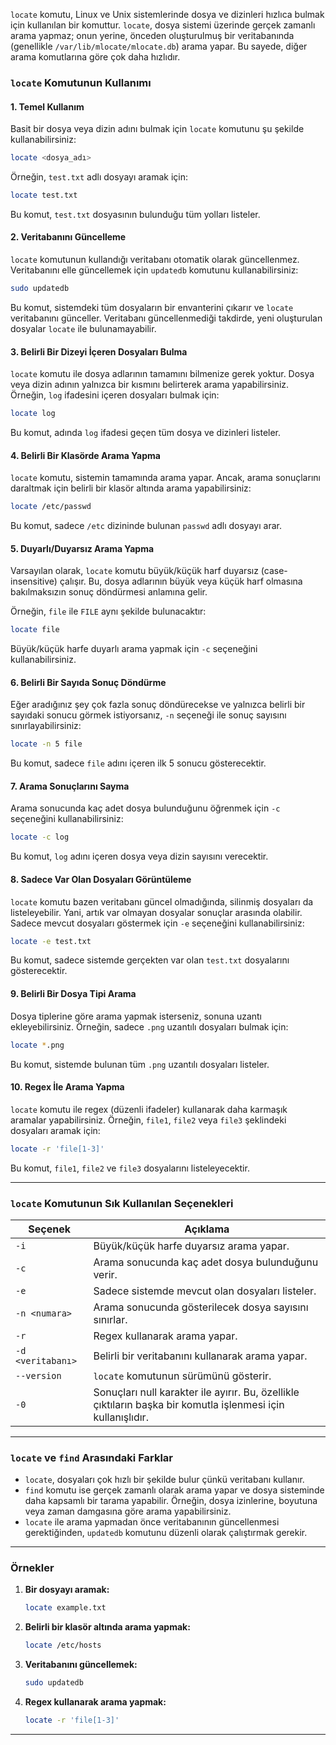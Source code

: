 `locate` komutu, Linux ve Unix sistemlerinde dosya ve dizinleri hızlıca bulmak için kullanılan bir komuttur. `locate`, dosya sistemi üzerinde gerçek zamanlı arama yapmaz; onun yerine, önceden oluşturulmuş bir veritabanında (genellikle `/var/lib/mlocate/mlocate.db`) arama yapar. Bu sayede, diğer arama komutlarına göre çok daha hızlıdır.

### `locate` Komutunun Kullanımı

#### 1. **Temel Kullanım**
   Basit bir dosya veya dizin adını bulmak için `locate` komutunu şu şekilde kullanabilirsiniz:
   
   ```bash
   locate <dosya_adı>
   ```

   Örneğin, `test.txt` adlı dosyayı aramak için:

   ```bash
   locate test.txt
   ```

   Bu komut, `test.txt` dosyasının bulunduğu tüm yolları listeler.

#### 2. **Veritabanını Güncelleme**
   `locate` komutunun kullandığı veritabanı otomatik olarak güncellenmez. Veritabanını elle güncellemek için `updatedb` komutunu kullanabilirsiniz:

   ```bash
   sudo updatedb
   ```

   Bu komut, sistemdeki tüm dosyaların bir envanterini çıkarır ve `locate` veritabanını günceller. Veritabanı güncellenmediği takdirde, yeni oluşturulan dosyalar `locate` ile bulunamayabilir.

#### 3. **Belirli Bir Dizeyi İçeren Dosyaları Bulma**
   `locate` komutu ile dosya adlarının tamamını bilmenize gerek yoktur. Dosya veya dizin adının yalnızca bir kısmını belirterek arama yapabilirsiniz. Örneğin, `log` ifadesini içeren dosyaları bulmak için:

   ```bash
   locate log
   ```

   Bu komut, adında `log` ifadesi geçen tüm dosya ve dizinleri listeler.

#### 4. **Belirli Bir Klasörde Arama Yapma**
   `locate` komutu, sistemin tamamında arama yapar. Ancak, arama sonuçlarını daraltmak için belirli bir klasör altında arama yapabilirsiniz:

   ```bash
   locate /etc/passwd
   ```

   Bu komut, sadece `/etc` dizininde bulunan `passwd` adlı dosyayı arar.

#### 5. **Duyarlı/Duyarsız Arama Yapma**
   Varsayılan olarak, `locate` komutu büyük/küçük harf duyarsız (case-insensitive) çalışır. Bu, dosya adlarının büyük veya küçük harf olmasına bakılmaksızın sonuç döndürmesi anlamına gelir.

   Örneğin, `file` ile `FILE` aynı şekilde bulunacaktır:

   ```bash
   locate file
   ```

   Büyük/küçük harfe duyarlı arama yapmak için `-c` seçeneğini kullanabilirsiniz.

#### 6. **Belirli Bir Sayıda Sonuç Döndürme**
   Eğer aradığınız şey çok fazla sonuç döndürecekse ve yalnızca belirli bir sayıdaki sonucu görmek istiyorsanız, `-n` seçeneği ile sonuç sayısını sınırlayabilirsiniz:

   ```bash
   locate -n 5 file
   ```

   Bu komut, sadece `file` adını içeren ilk 5 sonucu gösterecektir.

#### 7. **Arama Sonuçlarını Sayma**
   Arama sonucunda kaç adet dosya bulunduğunu öğrenmek için `-c` seçeneğini kullanabilirsiniz:

   ```bash
   locate -c log
   ```

   Bu komut, `log` adını içeren dosya veya dizin sayısını verecektir.

#### 8. **Sadece Var Olan Dosyaları Görüntüleme**
   `locate` komutu bazen veritabanı güncel olmadığında, silinmiş dosyaları da listeleyebilir. Yani, artık var olmayan dosyalar sonuçlar arasında olabilir. Sadece mevcut dosyaları göstermek için `-e` seçeneğini kullanabilirsiniz:

   ```bash
   locate -e test.txt
   ```

   Bu komut, sadece sistemde gerçekten var olan `test.txt` dosyalarını gösterecektir.

#### 9. **Belirli Bir Dosya Tipi Arama**
   Dosya tiplerine göre arama yapmak isterseniz, sonuna uzantı ekleyebilirsiniz. Örneğin, sadece `.png` uzantılı dosyaları bulmak için:

   ```bash
   locate *.png
   ```

   Bu komut, sistemde bulunan tüm `.png` uzantılı dosyaları listeler.

#### 10. **Regex İle Arama Yapma**
   `locate` komutu ile regex (düzenli ifadeler) kullanarak daha karmaşık aramalar yapabilirsiniz. Örneğin, `file1`, `file2` veya `file3` şeklindeki dosyaları aramak için:

   ```bash
   locate -r 'file[1-3]'
   ```

   Bu komut, `file1`, `file2` ve `file3` dosyalarını listeleyecektir.

---

### `locate` Komutunun Sık Kullanılan Seçenekleri

| Seçenek      | Açıklama                                                                                                                                                    |
|--------------|-------------------------------------------------------------------------------------------------------------------------------------------------------------|
| `-i`         | Büyük/küçük harfe duyarsız arama yapar.                                                                                                                     |
| `-c`         | Arama sonucunda kaç adet dosya bulunduğunu verir.                                                                                                           |
| `-e`         | Sadece sistemde mevcut olan dosyaları listeler.                                                                                                             |
| `-n <numara>`| Arama sonucunda gösterilecek dosya sayısını sınırlar.                                                                                                        |
| `-r`         | Regex kullanarak arama yapar.                                                                                                                               |
| `-d <veritabanı>`| Belirli bir veritabanını kullanarak arama yapar.                                                                                                        |
| `--version`  | `locate` komutunun sürümünü gösterir.                                                                                                                       |
| `-0`         | Sonuçları null karakter ile ayırır. Bu, özellikle çıktıların başka bir komutla işlenmesi için kullanışlıdır.                                                 |

---

### `locate` ve `find` Arasındaki Farklar

- `locate`, dosyaları çok hızlı bir şekilde bulur çünkü veritabanı kullanır.
- `find` komutu ise gerçek zamanlı olarak arama yapar ve dosya sisteminde daha kapsamlı bir tarama yapabilir. Örneğin, dosya izinlerine, boyutuna veya zaman damgasına göre arama yapabilirsiniz.
- `locate` ile arama yapmadan önce veritabanının güncellenmesi gerektiğinden, `updatedb` komutunu düzenli olarak çalıştırmak gerekir.

---

### Örnekler

1. **Bir dosyayı aramak:**
   ```bash
   locate example.txt
   ```

2. **Belirli bir klasör altında arama yapmak:**
   ```bash
   locate /etc/hosts
   ```

3. **Veritabanını güncellemek:**
   ```bash
   sudo updatedb
   ```

4. **Regex kullanarak arama yapmak:**
   ```bash
   locate -r 'file[1-3]'
   ```

---
